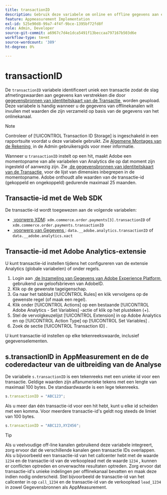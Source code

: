 ```yaml
---
title: transactionID
description: Gebruik deze variabele om online en offline gegevens aan elkaar te koppelen.
feature: Appmeasurement Implementation
exl-id: 525e90d8-99a7-4f4f-9bce-1395bf72fd8f
role: Admin, Developer
source-git-commit: a6967c7d4e1dca5491f13beccaa797167b503d6e
workflow-type: tm+mt
source-wordcount: '389'
ht-degree: 0%

---
```


# transactionID

De `transactionID` variabele identificeert uniek een transactie zodat de slag afmetingswaarden aan gegevens kan verstrekken die door [&#x200B; gegevensbronnen van identiteitskaart van de Transactie &#x200B;](/help/import/data-sources/transactionid.md) worden geupload. Deze variabele is handig wanneer u de gegevens van offlinekanalen wilt invullen met waarden die zijn verzameld op basis van de gegevens van het onlinekanaal.

>[!NOTE]
>
>Controleer of [!UICONTROL Transaction ID Storage] is ingeschakeld in een rapportsuite voordat u deze variabele gebruikt. Zie [&#x200B; Algemene Montages van de Rekening &#x200B;](/help/admin/tools/manage-rs/edit-settings/general/general-acct-settings-admin.md) in de Admin gebruikersgids voor meer informatie.

Wanneer u `transactionID` instelt op een hit, maakt Adobe een momentopname van alle variabelen van Analytics die op dat moment zijn ingesteld of aanwezig zijn. Zie [&#x200B; de gegevensbronnen van identiteitskaart van de Transactie &#x200B;](/help/import/data-sources/transactionid.md) voor de lijst van dimensies inbegrepen in de momentopname. Adobe onthoudt alle waarden van de transactie-id (gekoppeld en ongekoppeld) gedurende maximaal 25 maanden.

## Transactie-id met de Web SDK

De transactie-id wordt toegewezen aan de volgende variabelen:

* [&#x200B; voorwerp XDM &#x200B;](/help/implement/aep-edge/xdm-var-mapping.md): `xdm.commerce.order.payments[3].transactionID` of `xdm.commerce.order.payments.transactionID`
* [&#x200B; voorwerp van Gegevens &#x200B;](/help/implement/aep-edge/data-var-mapping.md): `data.__adobe.analytics.transactionID` of `data.__adobe.analytics.xact`

## Transactie-id met Adobe Analytics-extensie

U kunt transactie-id instellen tijdens het configureren van de extensie Analytics (globale variabelen) of onder regels.

1. Login aan [&#x200B; de Inzameling van Gegevens van Adobe Experience Platform &#x200B;](https://experience.adobe.com/data-collection) gebruikend uw geloofsbrieven van AdobeID.
2. Klik op de gewenste tageigenschap.
3. Ga naar het tabblad [!UICONTROL Rules] en klik vervolgens op de gewenste regel (of maak een regel).
4. Klik onder [!UICONTROL Actions] op een bestaande [!UICONTROL Adobe Analytics - Set Variables] -actie of klik op het plusteken (+).
5. Stel de vervolgkeuzelijst [!UICONTROL Extension] in op Adobe Analytics en op [!UICONTROL Action Type] op [!UICONTROL Set Variables] .
6. Zoek de sectie [!UICONTROL Transaction ID] .

U kunt transactie-id instellen op elke tekenreekswaarde, inclusief gegevenselementen.

## s.transactionID in AppMeasurement en de de coderedacteur van de uitbreiding van de Analyse

De variabele `s.transactionID` is een tekenreeks met een unieke id voor een transactie. Geldige waarden zijn alfanumerieke tekens met een lengte van maximaal 100 bytes. De standaardwaarde is een lege tekenreeks.

```js
s.transactionID = "ABC123";
```

Als u meer dan één transactie-id voor een hit hebt, kunt u elke id scheiden met een komma. Voor meerdere transactie-id&#39;s geldt nog steeds de limiet van 100 bytes.

```js
s.transactionID = "ABC123,XYZ456";
```

>[!TIP]
>
>Als u veelvoudige off-line kanalen gebruikend deze variabele integreert, zorg ervoor dat de verschillende kanalen geen transactie IDs overlappen. Als u bijvoorbeeld een transactie-id van het callcenter hebt met de waarde `1234` en de transactie-id van de verkooplead met de waarde `1234` , kunnen er conflicten optreden en onverwachte resultaten optreden. Zorg ervoor dat transactie-id&#39;s unieke indelingen per offlinekanaal bevatten en maak deze indien nodig onderscheid. Stel bijvoorbeeld de transactie-id van het callcenter in op `call_1234` en de transactie-id van de verkooplead `lead_1234` in zowel Gegevensbronnen als AppMeasurement.
